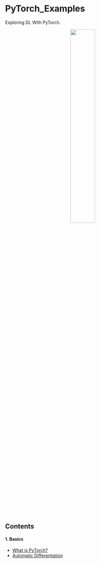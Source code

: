 # PyTorch_Examples
Exploring DL With PyTorch.

<p align="center"><img width="40%" src="https://github.com/yunjey/pytorch-tutorial/blob/master/logo/pytorch_logo_2018.svg" /></p>


## Contents

#### 1. Basics
* [What is PyTorch?](https://github.com/KiLJ4EdeN/PyTorch_Examples/blob/master/PyTorch_Tutorial/01_Basics/what_is_pytorch.ipynb)
* [Automatic Differentiation](https://github.com/KiLJ4EdeN/PyTorch_Examples/blob/master/PyTorch_Tutorial/01_Basics/autograd.ipynb)
